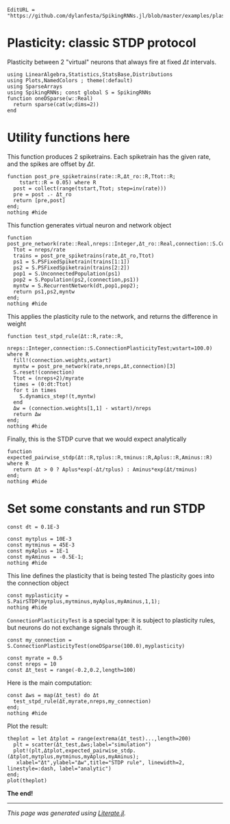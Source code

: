 ```@meta
EditURL = "https://github.com/dylanfesta/SpikingRNNs.jl/blob/master/examples/plasticity_stdp_curve.jl"
```

# Plasticity: classic STDP protocol

Plasticity between 2 "virtual" neurons that always fire at fixed $\Delta t$ intervals.

````@example plasticity_stdp_curve
using LinearAlgebra,Statistics,StatsBase,Distributions
using Plots,NamedColors ; theme(:default)
using SparseArrays
using SpikingRNNs; const global S = SpikingRNNs
function oneDSparse(w::Real)
  return sparse(cat(w;dims=2))
end
````

# Utility functions here

This function produces 2 spiketrains. Each spiketrain has the given rate, and the spikes
are offset by $\Delta t$.

````@example plasticity_stdp_curve
function post_pre_spiketrains(rate::R,Δt_ro::R,Ttot::R;
    tstart::R = 0.05) where R
  post = collect(range(tstart,Ttot; step=inv(rate)))
  pre = post .- Δt_ro
  return [pre,post]
end;
nothing #hide
````

This function generates virtual neuron and network object

````@example plasticity_stdp_curve
function post_pre_network(rate::Real,nreps::Integer,Δt_ro::Real,connection::S.Connection)
  Ttot = nreps/rate
  trains = post_pre_spiketrains(rate,Δt_ro,Ttot)
  ps1 = S.PSFixedSpiketrain(trains[1:1])
  ps2 = S.PSFixedSpiketrain(trains[2:2])
  pop1 = S.UnconnectedPopulation(ps1)
  pop2 = S.Population(ps2,(connection,ps1))
  myntw = S.RecurrentNetwork(dt,pop1,pop2);
  return ps1,ps2,myntw
end;
nothing #hide
````

This applies the plasticity rule to the network, and returns the difference in weight

````@example plasticity_stdp_curve
function test_stpd_rule(Δt::R,rate::R,
    nreps::Integer,connection::S.ConnectionPlasticityTest;wstart=100.0) where R
  fill!(connection.weights,wstart)
  myntw = post_pre_network(rate,nreps,Δt,connection)[3]
  S.reset!(connection)
  Ttot = (nreps+2)/myrate
  times = (0:dt:Ttot)
  for t in times
    S.dynamics_step!(t,myntw)
  end
  Δw = (connection.weights[1,1] - wstart)/nreps
  return Δw
end;
nothing #hide
````

Finally, this is the STDP curve that we would expect analytically

````@example plasticity_stdp_curve
function expected_pairwise_stdp(Δt::R,τplus::R,τminus::R,Aplus::R,Aminus::R) where R
  return Δt > 0 ? Aplus*exp(-Δt/τplus) : Aminus*exp(Δt/τminus)
end;
nothing #hide
````

# Set some constants and run STDP

````@example plasticity_stdp_curve
const dt = 0.1E-3

const myτplus = 10E-3
const myτminus = 45E-3
const myAplus = 1E-1
const myAminus = -0.5E-1;
nothing #hide
````

This line defines the plasticity that is being tested
The plasticity goes into the connection object

````@example plasticity_stdp_curve
const myplasticity = S.PairSTDP(myτplus,myτminus,myAplus,myAminus,1,1);
nothing #hide
````

`ConnectionPlasticityTest` is a special type: it is subject to plasticity rules,
but neurons do not exchange signals through it.

````@example plasticity_stdp_curve
const my_connection = S.ConnectionPlasticityTest(oneDSparse(100.0),myplasticity)

const myrate = 0.5
const nreps = 10
const Δt_test = range(-0.2,0.2,length=100)
````

Here is the main computation:

````@example plasticity_stdp_curve
const Δws = map(Δt_test) do Δt
  test_stpd_rule(Δt,myrate,nreps,my_connection)
end;
nothing #hide
````

Plot the result:

````@example plasticity_stdp_curve
theplot = let Δtplot = range(extrema(Δt_test)...,length=200)
  plt = scatter(Δt_test,Δws;label="simulation")
  plot!(plt,Δtplot,expected_pairwise_stdp.(Δtplot,myτplus,myτminus,myAplus,myAminus);
   xlabel="Δt",ylabel="Δw",title="STDP rule", linewidth=2, linestyle=:dash, label="analytic")
end;
plot(theplot)
````

**The end!**

---

*This page was generated using [Literate.jl](https://github.com/fredrikekre/Literate.jl).*

